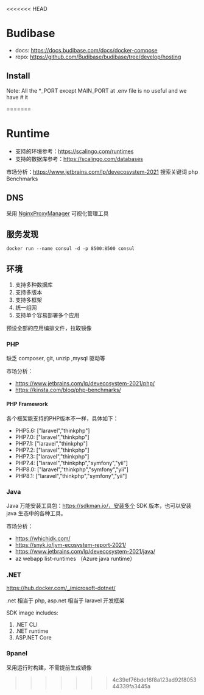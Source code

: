 <<<<<<< HEAD
# Budibase

* docs: https://docs.budibase.com/docs/docker-compose
* repo: https://github.com/Budibase/budibase/tree/develop/hosting

## Install

Note: All the *_PORT except MAIN_PORT at .env file is no useful and we have # it



=======
# Runtime

* 支持的环境参考：https://scalingo.com/runtimes
* 支持的数据库参考：https://scalingo.com/databases

市场分析：https://www.jetbrains.com/lp/devecosystem-2021
搜索关键词 php  Benchmarks 

## DNS

采用 [NginxProxyManager](https://github.com/NginxProxyManager/nginx-proxy-manager) 可视化管理工具

## 服务发现

```
docker run --name consul -d -p 8500:8500 consul
```

## 环境

1. 支持多种数据库
2. 支持多版本
4. 支持多框架
3. 统一组网
4. 支持单个容易部署多个应用

预设全部的应用编排文件，拉取镜像

### PHP

缺乏 composer, git, unzip ,mysql 驱动等

市场分析：
* https://www.jetbrains.com/lp/devecosystem-2021/php/
* https://kinsta.com/blog/php-benchmarks/

#### PHP Framework
各个框架能支持的PHP版本不一样，具体如下：
- PHP5.6: ["laravel","thinkphp"]
- PHP7.0: ["laravel","thinkphp"]
- PHP7.1: ["laravel","thinkphp"]
- PHP7.2: ["laravel","thinkphp"]
- PHP7.3: ["laravel","thinkphp"]
- PHP7.4: ["laravel","thinkphp","symfony","yii"]
- PHP8.0: ["laravel","thinkphp","symfony","yii"]
- PHP8.1: ["laravel","thinkphp","symfony","yii"]

### Java

Java 万能安装工具包：https://sdkman.io/，安装多个 SDK 版本，也可以安装 java 生态中的各种工具。 

市场分析：

* https://whichjdk.com/
* https://snyk.io/jvm-ecosystem-report-2021/
* https://www.jetbrains.com/lp/devecosystem-2021/java/
* az webapp list-runtimes （Azure java runtime）

### .NET

https://hub.docker.com/_/microsoft-dotnet/

.net 相当于 php, asp.net 相当于  laravel 开发框架

SDK image includes:

1. .NET CLI
2. .NET runtime
3. ASP.NET Core

### 9panel

采用运行时构建，不需提前生成镜像
>>>>>>> 4c39ef76bde16f8a123ad92f805344339fa3445a

